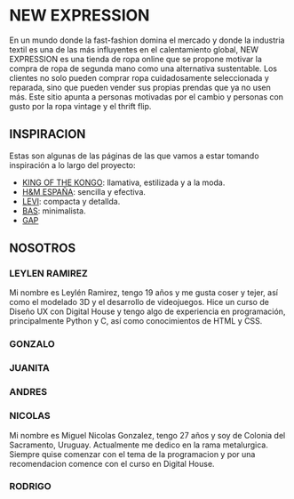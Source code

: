 # NEW EXPRESSION
En un mundo donde la fast-fashion domina el mercado y donde la industria textil es una de las más influyentes en el calentamiento global, NEW EXPRESSION es una tienda de ropa online que se propone motivar la compra de ropa de segunda mano como una alternativa sustentable. Los clientes no solo pueden comprar ropa cuidadosamente seleccionada y reparada, sino que pueden vender sus propias prendas que ya no usen más.
Este sitio apunta a personas motivadas por el cambio y personas con gusto por la ropa vintage y el thrift flip. 

## INSPIRACION
Estas son algunas de las páginas de las que vamos a estar tomando inspiración a lo largo del proyecto:
- [KING OF THE KONGO](https://kingofthekongo.com.ar/): llamativa, estilizada y a la moda.
- [H&M ESPAÑA](https://www2.hm.com/es_es/index.html): sencilla y efectiva.
- [LEVI](https://www.levi.com.ar/): compacta y detallda.
- [BAS](https://www.bas.com.uy/): minimalista.
- [GAP](https://www.gap.com)

## NOSOTROS
### LEYLEN RAMIREZ
Mi nombre es Leylén Ramirez, tengo 19 años y me gusta coser y tejer, así como el modelado 3D y el desarrollo de videojuegos. Hice un curso de Diseño UX con Digital House y tengo algo de experiencia en programación, principalmente Python y C, así como conocimientos de HTML y CSS. 
### GONZALO

### JUANITA

### ANDRES

### NICOLAS
Mi nombre es Miguel Nicolas Gonzalez, tengo 27 años y soy de Colonia del Sacramento, Uruguay. Actualmente me dedico en la rama metalurgica. Siempre quise comenzar con el tema de la programacion y por una recomendacion comence con el curso en Digital House.
### RODRIGO

